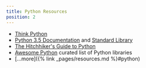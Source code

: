```yaml
---
title: Python Resources
position: 2
---
```


* [Think Python](http://greenteapress.com/wp/think-python-2e/)
* [Python 3.5 Documentation](https://docs.python.org/3.5/) and [Standard Library](https://docs.python.org/3.5/library/index.html)
* [The Hitchhiker's Guide to Python](http://docs.python-guide.org/en/latest/)
* [Awesome Python](https://awesome-python.com) curated list of Python libraries
* […more]({% link _pages/resources.md %}#python)
